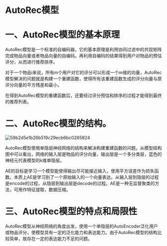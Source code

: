 # AutoRec模型

# 一、AutoRec模型的基本原理

AutoRec模型是一个标准的自编码器，它的基本原理是利用协同过滤中的共现矩阵完成物品向量或者物品向量的自编码。再利用自编码的结果得到用户对物品的预估评分，从而进行推荐排序。

对于一个物品i来说，所有m个用户对它的评分可以形成一个m维的向量，AutoRec模型解决的问题就是构建一个重建函数，使得所有该重建函数生成的评分向量与原评分向量的平方残差和最小。

在得到AutoRec模型的重建函数后，还要经过评分预估和排序的过程才能得到最终的推荐列表。

# 二、AutoRec模型的结构。

![59b2d5e1b26b519c29ecb6bc0265824](https://user-images.githubusercontent.com/93982957/147446131-14d7a723-5868-4422-8cc7-36ca4a8412a0.jpg)

AutoRec模型使用单隐层神经网络的结构来解决构建重建函数的问题。从模型结构图中可以看出，网络的输入层是物品的评分向量，输出层是一个多分类层，蓝色的神经元代表模型的k维单隐层。

AE的目标是学习一个模型能使得输出尽可能接近输入，使用平方误差作为损失函数。本质上AE是学习到了一个原始输入的一个向量表达。从输入层到隐层的过程是encode的过程，从隐层到输出层是decode的过程。AE是一种无监督聚类的方法，可用作特征提取，数据压缩。

# 三、AutoRec模型的特点和局限性

AutoRec模型从神经网络的角度出发，使用一个单隐层的AutoEncoder泛化用户或物品评分，使模型具有一定的泛化能力和表达能力。由于AutoRec模型的结构比较简单，故存在一定的表达能力不足的问题。

